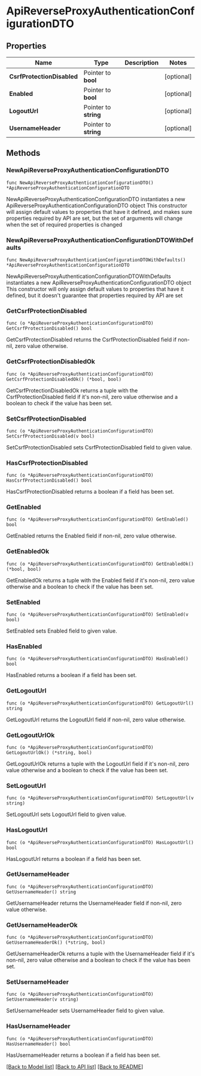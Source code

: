# ApiReverseProxyAuthenticationConfigurationDTO

## Properties

Name | Type | Description | Notes
------------ | ------------- | ------------- | -------------
**CsrfProtectionDisabled** | Pointer to **bool** |  | [optional] 
**Enabled** | Pointer to **bool** |  | [optional] 
**LogoutUrl** | Pointer to **string** |  | [optional] 
**UsernameHeader** | Pointer to **string** |  | [optional] 

## Methods

### NewApiReverseProxyAuthenticationConfigurationDTO

`func NewApiReverseProxyAuthenticationConfigurationDTO() *ApiReverseProxyAuthenticationConfigurationDTO`

NewApiReverseProxyAuthenticationConfigurationDTO instantiates a new ApiReverseProxyAuthenticationConfigurationDTO object
This constructor will assign default values to properties that have it defined,
and makes sure properties required by API are set, but the set of arguments
will change when the set of required properties is changed

### NewApiReverseProxyAuthenticationConfigurationDTOWithDefaults

`func NewApiReverseProxyAuthenticationConfigurationDTOWithDefaults() *ApiReverseProxyAuthenticationConfigurationDTO`

NewApiReverseProxyAuthenticationConfigurationDTOWithDefaults instantiates a new ApiReverseProxyAuthenticationConfigurationDTO object
This constructor will only assign default values to properties that have it defined,
but it doesn't guarantee that properties required by API are set

### GetCsrfProtectionDisabled

`func (o *ApiReverseProxyAuthenticationConfigurationDTO) GetCsrfProtectionDisabled() bool`

GetCsrfProtectionDisabled returns the CsrfProtectionDisabled field if non-nil, zero value otherwise.

### GetCsrfProtectionDisabledOk

`func (o *ApiReverseProxyAuthenticationConfigurationDTO) GetCsrfProtectionDisabledOk() (*bool, bool)`

GetCsrfProtectionDisabledOk returns a tuple with the CsrfProtectionDisabled field if it's non-nil, zero value otherwise
and a boolean to check if the value has been set.

### SetCsrfProtectionDisabled

`func (o *ApiReverseProxyAuthenticationConfigurationDTO) SetCsrfProtectionDisabled(v bool)`

SetCsrfProtectionDisabled sets CsrfProtectionDisabled field to given value.

### HasCsrfProtectionDisabled

`func (o *ApiReverseProxyAuthenticationConfigurationDTO) HasCsrfProtectionDisabled() bool`

HasCsrfProtectionDisabled returns a boolean if a field has been set.

### GetEnabled

`func (o *ApiReverseProxyAuthenticationConfigurationDTO) GetEnabled() bool`

GetEnabled returns the Enabled field if non-nil, zero value otherwise.

### GetEnabledOk

`func (o *ApiReverseProxyAuthenticationConfigurationDTO) GetEnabledOk() (*bool, bool)`

GetEnabledOk returns a tuple with the Enabled field if it's non-nil, zero value otherwise
and a boolean to check if the value has been set.

### SetEnabled

`func (o *ApiReverseProxyAuthenticationConfigurationDTO) SetEnabled(v bool)`

SetEnabled sets Enabled field to given value.

### HasEnabled

`func (o *ApiReverseProxyAuthenticationConfigurationDTO) HasEnabled() bool`

HasEnabled returns a boolean if a field has been set.

### GetLogoutUrl

`func (o *ApiReverseProxyAuthenticationConfigurationDTO) GetLogoutUrl() string`

GetLogoutUrl returns the LogoutUrl field if non-nil, zero value otherwise.

### GetLogoutUrlOk

`func (o *ApiReverseProxyAuthenticationConfigurationDTO) GetLogoutUrlOk() (*string, bool)`

GetLogoutUrlOk returns a tuple with the LogoutUrl field if it's non-nil, zero value otherwise
and a boolean to check if the value has been set.

### SetLogoutUrl

`func (o *ApiReverseProxyAuthenticationConfigurationDTO) SetLogoutUrl(v string)`

SetLogoutUrl sets LogoutUrl field to given value.

### HasLogoutUrl

`func (o *ApiReverseProxyAuthenticationConfigurationDTO) HasLogoutUrl() bool`

HasLogoutUrl returns a boolean if a field has been set.

### GetUsernameHeader

`func (o *ApiReverseProxyAuthenticationConfigurationDTO) GetUsernameHeader() string`

GetUsernameHeader returns the UsernameHeader field if non-nil, zero value otherwise.

### GetUsernameHeaderOk

`func (o *ApiReverseProxyAuthenticationConfigurationDTO) GetUsernameHeaderOk() (*string, bool)`

GetUsernameHeaderOk returns a tuple with the UsernameHeader field if it's non-nil, zero value otherwise
and a boolean to check if the value has been set.

### SetUsernameHeader

`func (o *ApiReverseProxyAuthenticationConfigurationDTO) SetUsernameHeader(v string)`

SetUsernameHeader sets UsernameHeader field to given value.

### HasUsernameHeader

`func (o *ApiReverseProxyAuthenticationConfigurationDTO) HasUsernameHeader() bool`

HasUsernameHeader returns a boolean if a field has been set.


[[Back to Model list]](../README.md#documentation-for-models) [[Back to API list]](../README.md#documentation-for-api-endpoints) [[Back to README]](../README.md)


